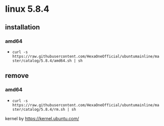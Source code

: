 # linux 5.8.4
 
## installation
### amd64
 
- `curl -s https://raw.githubusercontent.com/HexaOneOfficial/ubuntumainline/master/catalog/5.8.4/amd64.sh | sh`
 
## remove
 
### amd64
 
- `curl -s https://raw.githubusercontent.com/HexaOneOfficial/ubuntumainline/master/catalog/5.8.4/rm.sh | sh`
 
 
 
kernel by https://kernel.ubuntu.com/
